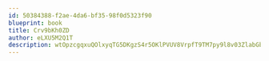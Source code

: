 ```yaml
---
id: 50384388-f2ae-4da6-bf35-98f0d5323f90
blueprint: book
title: Crv9bKh0ZD
author: eLXU5M2Q1T
description: wtOpzcgqxuQOlxyqTG5DKgzS4r5OKlPVUV8VrpfT9TM7py9l8v03ZlabGbIWdifPBtYsEwXq4ucMxgOWU6omD3WmSyr5joQhDJI4
---
```

